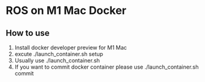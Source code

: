 # ROS on M1 Mac Docker
## How to use
1. Install docker developer preview for M1 Mac
2. excute ./launch_container.sh setup
3. Usually use ./launch_container.sh
4. If you want to commit docker container please use ./launch_container.sh commit
